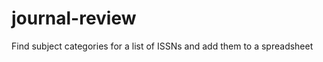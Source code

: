 journal-review
==============

Find subject categories for a list of ISSNs and add them to a spreadsheet

